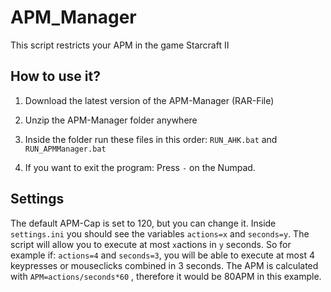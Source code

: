 # APM_Manager
This script restricts your APM in the game Starcraft II

## How to use it?
1. Download the latest version of the APM-Manager (RAR-File)
2. Unzip the APM-Manager folder anywhere
3. Inside the folder run these files in this order:
    `RUN_AHK.bat` and `RUN_APMManager.bat`

4. If you want to exit the program: Press `-` on the Numpad.

## Settings
The default APM-Cap is set to 120, but you can change it.
Inside `settings.ini` you should see the variables
`actions=x` and `seconds=y`.
The script will allow you to execute at most `x`actions in `y` seconds. So for example if:
`actions=4` and `seconds=3`, you will be able to execute at most 4 keypresses or mouseclicks combined in 3 seconds. The APM is calculated with
`APM=actions/seconds*60` , therefore it would be 80APM in this example.
